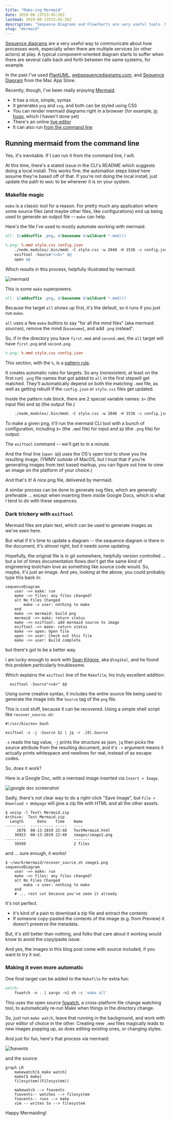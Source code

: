 ```yaml
---
title: "Make-ing Mermaid"
date: 2019-08-13T23:45:26Z
lastmod: 2019-08-13T23:45:26Z
description: "Sequence Diagrams and Flowcharts are very useful tools. Mermaid is an excellent library to create them which can be driven from the command line, and therefore improved with some unixy magic."
slug: "mermaid"
---
```


[Sequence diagrams](https://en.wikipedia.org/wiki/Sequence_diagram) are a very useful way to communicate about how processes work, especially when there are multiple services (or other actors) at play. A typical component-oriented diagram starts to suffer when there are several calls back and forth between the same systems, for example.

In the past I've used [PlantUML](http://plantuml.com/sequence-diagram), [websequencediagrams.com](https://www.websequencediagrams.com/), and [Sequence Diagram](https://apps.apple.com/us/app/sequence-diagram/id1195426709?mt=12) from the Mac App Store.

Recently, though, I've been really enjoying [Mermaid](https://mermaidjs.github.io/#/). 
<!--more-->

* It has a nice, simple, syntax
* It generates `png` and `svg`, and both can be styled using CSS
* You can render mermaid diagrams right in a browser (for example, [in hugo](https://www.hairizuan.com/rendering-diagrams-in-hugo/), which I haven't done yet)
* There's an online [live editor](https://mermaidjs.github.io/mermaid-live-editor/)
* It can also run [from the command line](https://github.com/mermaidjs/mermaid.cli)

## Running mermaid from the command line

Yes, it's inevitable. If I can run it from the command line, I will.

At this time, there's a stated issue in the CLI's README which suggests doing a local install.
This works fine; the automation steps listed here assume they're based off of that. If you're not doing the local install, just update the path to `mmdc` to be wherever it is on your system.


### Makefile magic

`make` is a classic tool for a reason. For pretty much any application where some source files (and maybe other files, like configurations) end up being used to generate an output file -- `make` can help.

Here's the file I've used to mostly automate working with mermaid.

```Makefile
all: $(addsuffix .png, $(basename $(wildcard *.mmd)))

%.png: %.mmd style.css config.json
	./node_modules/.bin/mmdc -C style.css -w 2048 -H 1536 -c config.json -t neutral -i $< -o $@
	exiftool -Source"<=$<" $@
	open $@
```

Which results in this process, helpfully illustrated by mermaid:

![mermaid](/images/mermaid/mermaid.png#full-width)

This is some `make` superpowers.

```Makefile
all: $(addsuffix .png, $(basename $(wildcard *.mmd)))
```

Because the target `all` shows up first, it's the default, so it runs if you just run `make`.

`all` uses a few `make` builtins to say "for all the mmd files" (aka mermaid sources), remove the mmd (`basename`), and add `.png` instead".

So, if in the directory you have `first.mmd` and `second.mmd`, the `all` target will have `first.png` and `second.png`.

```Makefile
%.png: %.mmd style.css config.json
```

This section, with the `%`, is a [pattern rule](https://www.gnu.org/software/make/manual/html_node/Pattern-Rules.html). 

It creates automatic rules for targets. So any (nonexistent, at least on the first run) `.png` file names that got added to `all` in the first stepwill get matched. They'll automatically depend on both the matching `.mmd` file, as well as getting rebuilt if the `config.json` or `style.css` files get updated.


Inside the pattern rule block, there are 2 special variable names: `$<` (the input file) and `$@` (the output file.)

```Makefile
	./node_modules/.bin/mmdc -C style.css -w 2048 -H 1536 -c config.json -t neutral -i $< -o $@
```

To make a given png, it'll run the  mermaid CLI tool with a bunch of configuration, including `$<` (the `.mmd` file) for input and `$@` (the `.png` file) for output.

The `exiftool` command -- we'll get to in a minute.

And the final line (`open $@`) uses the OS's open tool to show you the resulting image. (YMMV outside of MacOS, but I trust that if you're generating images from text based markup, you can figure out how to view an image on the platform of your choice.)

And that's it! A nice png file, delivered by mermaid.

A similar process can be done to generate svg files, which are generally preferable ... except when inserting them inside Google Docs, which is what I tend to do with these sequences.

### Dark trickery with `exiftool`

Mermaid files are plain text, which can be used to generate images as we've seen here.

But what if it's time to update a diagram -- the sequence diagram is there in the document, it's _almost_ right, but it needs some updating.

Hopefully, the original file is in git somewhere, helpfully version controlled ... but a lot of times documentation flows don't get the same kind of engineering toolchain love as something like source code would. So, maybe, it's just an image. And yes, looking at the above, you could probably type this back in:

```
sequenceDiagram
	user ->> make: run
	make ->> files: any files changed?
	alt No Files Changed
		make -x user: nothing to make
	end
	make ->> mermaid: build png
	mermaid ->> make: return status
	make ->> exiftool: add mermaid source to image
	exiftool ->> make: return status
	make ->> open: Open file
	open ->> user: Check out this file
	make ->> user: Build complete

```

but there's got to be a better way.

I am lucky enough to work with [Sean Kilgore](https://twitter.com/log1kal), aka `@log1kal`, and he found this problem particularly troublesome. 

Which explains the `exiftool` line of the `Makefile`, his truly excellent addition:

```
  exiftool -Source"<=$<" $@ 
```

Using some creative syntax, it includes the entire source file being used to generate the image into the `Source` tag of the `png` file.

This is cool stuff, because it can be recovered. Using a simple shell script like `recover_source.sh`:

```shell
#!/usr/bin/env bash

exiftool -s -j -Source $1 | jq -r .[0].Source
```

`-s` reads the tag value, `-j` prints the structure as json, `jq` then picks the source attribute from the resulting document, and it's `-r` argument means it actually prints whitespace and newlines for real, instead of as escape codes.

So, does it work?

Here is a Google Doc, with a mermaid image inserted via `Insert > Image`.

![google doc screenshot](/images/mermaid/g_doc_shot.png#center-wide)

Sadly, there's not clear way to do a right-click "Save Image", but `File > Download > Webpage` will give a zip file with HTML and all the other assets.

```
$ unzip -l Test\ Mermaid.zip 
Archive:  Test Mermaid.zip
  Length      Date    Time    Name
---------  ---------- -----   ----
     2676  08-13-2019 22:48   TestMermaid.html
    36923  08-13-2019 22:48   images/image1.png
---------                     -------
    39599                     2 files
```

and ... sure enough, it works!

```
$ ~/work/mermaid/recover_source.sh image1.png 
sequenceDiagram
	user ->> make: run
	make ->> files: any files changed?
	alt No Files Changed
		make -x user: nothing to make
	end
	# ... rest cut because you've seen it already
```

It's not perfect. 

* it's kind of a pain to download a zip file and extract the contents
* If someone copy-pasted the contents of the image (e.g. from Preview) it doesn't preserve the metadata.

But, it's still better than nothing, and folks that care about it working would know to avoid the copy/paste issue.

And yes, the images in this blog post come with source included, if you want to try it out.

### Making it even more automatic

One final target can be added to the `Makefile` for extra fun:

```Makefile
watch:
	fswatch -o . | xargs -n1 sh -c 'make all'
```

This uses the open source [fswatch](https://github.com/emcrisostomo/fswatch), a cross-platform file change watching tool, to automatically re-run Make when things in the directory change. 

So, just run `make watch`, leave that running in the background, and work with your editor of choice in the other. Creating new `.mmd` files magically leads to new images popping up, as does editing existing ones, or changing styles.

And just for fun, here's that process via mermaid:

![fsevents](/images/mermaid/flowchart.png#center-wide)

and the source:

```
graph LR
	makewatch[$ make watch]	
	make[$ make]	
	filesystem((Filesystem))

	makewatch --> fsevents
	fsevents-- watches --> filesystem
	fsevents-- runs --> make
	vim -- writes to --> filesystem
```

Happy Mermaiding!
